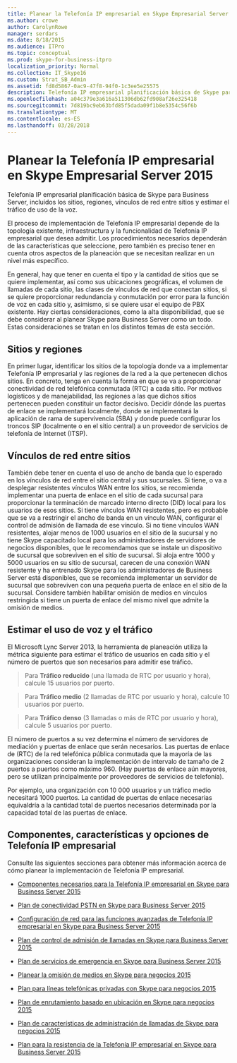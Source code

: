 ```yaml
---
title: Planear la Telefonía IP empresarial en Skype Empresarial Server 2015
ms.author: crowe
author: CarolynRowe
manager: serdars
ms.date: 8/18/2015
ms.audience: ITPro
ms.topic: conceptual
ms.prod: skype-for-business-itpro
localization_priority: Normal
ms.collection: IT_Skype16
ms.custom: Strat_SB_Admin
ms.assetid: fd8d5867-0ac9-47f8-94f0-1c3ee5e25575
description: Telefonía IP empresarial planificación básica de Skype para Business Server, incluidos los sitios, regiones, vínculos de red entre sitios y estimar el tráfico de uso de la voz.
ms.openlocfilehash: a04c379e3a616a511306db62fd908af26e325418
ms.sourcegitcommit: 7d819bc9eb63bfd85f5dada09f1b8e5354c56f6b
ms.translationtype: MT
ms.contentlocale: es-ES
ms.lasthandoff: 03/28/2018
---
```

# <a name="plan-for-enterprise-voice-in-skype-for-business-server-2015"></a>Planear la Telefonía IP empresarial en Skype Empresarial Server 2015
 
Telefonía IP empresarial planificación básica de Skype para Business Server, incluidos los sitios, regiones, vínculos de red entre sitios y estimar el tráfico de uso de la voz.
  
El proceso de implementación de Telefonía IP empresarial depende de la topología existente, infraestructura y la funcionalidad de Telefonía IP empresarial que desea admitir. Los procedimientos necesarios dependerán de las características que seleccione, pero también es preciso tener en cuenta otros aspectos de la planeación que se necesitan realizar en un nivel más específico.
  
En general, hay que tener en cuenta el tipo y la cantidad de sitios que se quiere implementar, así como sus ubicaciones geográficas, el volumen de llamadas de cada sitio, las clases de vínculos de red que conectan sitios, si se quiere proporcionar redundancia y conmutación por error para la función de voz en cada sitio y, asimismo, si se quiere usar el equipo de PBX existente. Hay ciertas consideraciones, como la alta disponibilidad, que se debe considerar al planear Skype para Business Server como un todo. Estas consideraciones se tratan en los distintos temas de esta sección.
  
## <a name="sites-and-regions"></a>Sitios y regiones

En primer lugar, identificar los sitios de la topología donde va a implementar Telefonía IP empresarial y las regiones de la red a la que pertenecen dichos sitios. En concreto, tenga en cuenta la forma en que se va a proporcionar conectividad de red telefónica conmutada (RTC) a cada sitio. Por motivos logísticos y de manejabilidad, las regiones a las que dichos sitios pertenecen pueden constituir un factor decisivo. Decidir dónde las puertas de enlace se implementará localmente, donde se implementará la aplicación de rama de supervivencia (SBA) y donde puede configurar los troncos SIP (localmente o en el sitio central) a un proveedor de servicios de telefonía de Internet (ITSP).
  
## <a name="network-links-between-sites"></a>Vínculos de red entre sitios

También debe tener en cuenta el uso de ancho de banda que lo esperado en los vínculos de red entre el sitio central y sus sucursales. Si tiene, o va a desplegar resistentes vínculos WAN entre los sitios, se recomienda implementar una puerta de enlace en el sitio de cada sucursal para proporcionar la terminación de marcado interno directo (DID) local para los usuarios de esos sitios. Si tiene vínculos WAN resistentes, pero es probable que se va a restringir el ancho de banda en un vínculo WAN, configurar el control de admisión de llamada de ese vínculo. Si no tiene vínculos WAN resistentes, alojar menos de 1000 usuarios en el sitio de la sucursal y no tiene Skype capacitado local para los administradores de servidores de negocios disponibles, que le recomendamos que se instale un dispositivo de sucursal que sobreviven en el sitio de sucursal. Si aloja entre 1000 y 5000 usuarios en su sitio de sucursal, carecen de una conexión WAN resistente y ha entrenado Skype para los administradores de Business Server está disponibles, que se recomienda implementar un servidor de sucursal que sobreviven con una pequeña puerta de enlace en el sitio de la sucursal. Considere también habilitar omisión de medios en vínculos restringida si tiene un puerta de enlace del mismo nivel que admite la omisión de medios.
  
## <a name="estimating-voice-usage-and-traffic"></a>Estimar el uso de voz y el tráfico

El Microsoft Lync Server 2013, la herramienta de planeación utiliza la métrica siguiente para estimar el tráfico de usuarios en cada sitio y el número de puertos que son necesarios para admitir ese tráfico.
  
> Para **Tráfico reducido** (una llamada de RTC por usuario y hora), calcule 15 usuarios por puerto.
    
> Para **Tráfico medio** (2 llamadas de RTC por usuario y hora), calcule 10 usuarios por puerto.
    
> Para **Tráfico denso** (3 llamadas o más de RTC por usuario y hora), calcule 5 usuarios por puerto.
    
El número de puertos a su vez determina el número de servidores de mediación y puertas de enlace que serán necesarios. Las puertas de enlace de (RTC) de la red telefónica pública conmutada que la mayoría de las organizaciones consideran la implementación de intervalo de tamaño de 2 puertos a puertos como máximo 960. (Hay puertas de enlace aún mayores, pero se utilizan principalmente por proveedores de servicios de telefonía).
  
Por ejemplo, una organización con 10 000 usuarios y un tráfico medio necesitará 1000 puertos. La cantidad de puertas de enlace necesarias equivaldría a la cantidad total de puertos necesarios determinada por la capacidad total de las puertas de enlace.
  
## <a name="components-features-and-options-of-enterprise-voice"></a>Componentes, características y opciones de Telefonía IP empresarial

Consulte las siguientes secciones para obtener más información acerca de cómo planear la implementación de Telefonía IP empresarial.
  
- [Componentes necesarios para la Telefonía IP empresarial en Skype para Business Server 2015](components-required-for-enterprise-voice.md)
    
- [Plan de conectividad PSTN en Skype para Business Server 2015](pstn-connectivity-0.md)
    
- [Configuración de red para las funciones avanzadas de Telefonía IP empresarial en Skype para Business Server 2015](network-settings-for-advanced-features.md)
    
- [Plan de control de admisión de llamadas en Skype para Business Server 2015](call-admission-control.md)
    
- [Plan de servicios de emergencia en Skype para Business Server 2015](emergency-services.md)
    
- [Planear la omisión de medios en Skype para negocios 2015](media-bypass.md)
    
- [Plan para líneas telefónicas privadas con Skype para negocios 2015](private-telephone-lines.md)
    
- [Plan de enrutamiento basado en ubicación en Skype para negocios 2015](location-based-routing.md)
    
- [Plan de características de administración de llamadas de Skype para negocios 2015](call-management-features.md)
    
- [Plan para la resistencia de la Telefonía IP empresarial en Skype para Business Server 2015](enterprise-voice-resiliency.md)
    


